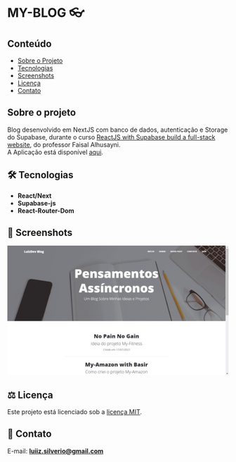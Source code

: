 # MY-BLOG 👓

## Conteúdo
* [Sobre o Projeto](#sobre-o-projeto)
* [Tecnologias](#hammer_and_wrench-tecnologias)
* [Screenshots](#camera_flash-screenshots)
* [Licença](#balance_scale-licença)
* [Contato](#email-contato)

## Sobre o projeto
Blog desenvolvido em NextJS com banco de dados, autenticação e Storage do Supabase, durante o curso [ReactJS with Supabase build a full-stack website](https://www.udemy.com/course/reactjs-with-supabase/), do professor Faisal Alhusayni.<br />
A Aplicação está disponível [aqui](https://my-blog-nine-mauve.vercel.app/).<br />

## :hammer_and_wrench: Tecnologias
* __React/Next__
* __Supabase-js__
* __React-Router-Dom__

## :camera_flash: Screenshots
![](https://github.com/luiizsilverio/my-blog/blob/main/src/assets/my-blog.gif)

## :balance_scale: Licença
Este projeto está licenciado sob a [licença MIT](LICENSE).

## :email: Contato

E-mail: [**luiiz.silverio@gmail.com**](mailto:luiiz.silverio@gmail.com)


